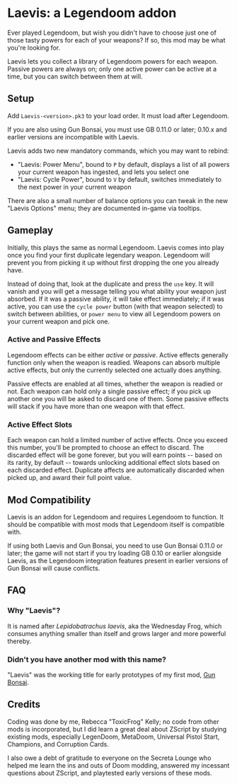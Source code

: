 # Laevis: a Legendoom addon

Ever played Legendoom, but wish you didn't have to choose just one of those tasty powers for each of your weapons? If so, this mod may be what you're looking for.

Laevis lets you collect a library of Legendoom powers for each weapon. Passive powers are always on; only one active power can be active at a time, but you can switch between them at will.

## Setup

Add `Laevis-<version>.pk3` to your load order. It must load after Legendoom.

If you are also using Gun Bonsai, you must use GB 0.11.0 or later; 0.10.x and earlier versions are incompatible with Laevis.

Laevis adds two new mandatory commands, which you may want to rebind:
- "Laevis: Power Menu", bound to `P` by default, displays a list of all powers your current weapon has ingested, and lets you select one
- "Laevis: Cycle Power", bound to `V` by default, switches immediately to the next power in your current weapon

There are also a small number of balance options you can tweak in the new "Laevis Options" menu; they are documented in-game via tooltips.

## Gameplay

Initially, this plays the same as normal Legendoom. Laevis comes into play once you find your first duplicate legendary weapon. Legendoom will prevent you from picking it up without first dropping the one you already have.

Instead of doing that, look at the duplicate and press the `use` key. It will vanish and you will get a message telling you what ability your weapon just absorbed. If it was a passive ability, it will take effect immediately; if it was active, you can use the `cycle power` button (with that weapon selected) to switch between abilities, or `power menu` to view all Legendoom powers on your current weapon and pick one.

### Active and Passive Effects

Legendoom effects can be either _active_ or _passive_. Active effects generally function only when the weapon is readied. Weapons can absorb multiple active effects, but only the currently selected one actually does anything.

Passive effects are enabled at all times, whether the weapon is readied or not. Each weapon can hold only a single passive effect; if you pick up another one you will be asked to discard one of them. Some passive effects will stack if you have more than one weapon with that effect.

### Active Effect Slots

Each weapon can hold a limited number of active effects. Once you exceed this number, you'll be prompted to choose an effect to discard. The discarded effect will be gone forever, but you will earn points -- based on its rarity, by default -- towards unlocking additional effect slots based on each discarded effect. Duplicate affects are automatically discarded when picked up, and award their full point value.

## Mod Compatibility

Laevis is an addon for Legendoom and requires Legendoom to function. It should be compatible with most mods that Legendoom itself is compatible with.

If using both Laevis and Gun Bonsai, you need to use Gun Bonsai 0.11.0 or later; the game will not start if you try loading GB 0.10 or earlier alongside Laevis, as the Legendoom integration features present in earlier versions of Gun Bonsai will cause conflicts.

## FAQ

### Why "Laevis"?

It is named after *Lepidobatrachus laevis*, aka the Wednesday Frog, which consumes anything smaller than itself and grows larger and more powerful thereby.

### Didn't you have another mod with this name?

"Laevis" was the working title for early prototypes of my first mod, [Gun Bonsai](https://forum.zdoom.org/viewtopic.php?p=1243480).

## Credits

Coding was done by me, Rebecca "ToxicFrog" Kelly; no code from other mods is incorporated, but I did learn a great deal about ZScript by studying existing mods, especially LegenDoom, MetaDoom, Universal Pistol Start, Champions, and Corruption Cards.

I also owe a debt of gratitude to everyone on the Secreta Lounge who helped me learn the ins and outs of Doom modding, answered my incessant questions about ZScript, and playtested early versions of these mods.

